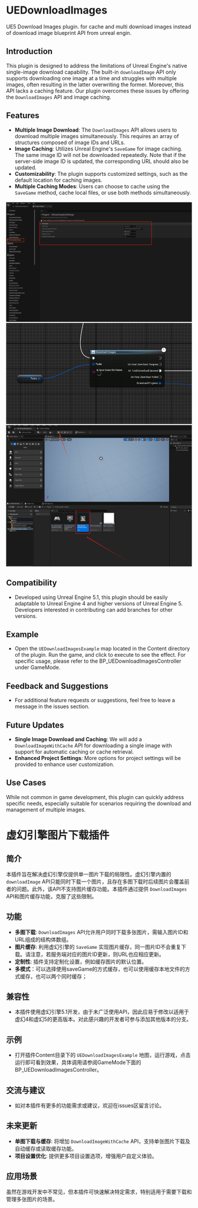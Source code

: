 # UEDownloadImages
UE5 Download Images plugin. for cache and multi download images instead of download image blueprint API from unreal engin.



## Introduction
This plugin is designed to address the limitations of Unreal Engine's native single-image download capability. The built-in `downloadImage` API only supports downloading one image at a time and struggles with multiple images, often resulting in the latter overwriting the former. Moreover, this API lacks a caching feature. Our plugin overcomes these issues by offering the `DownloadImages` API and image caching.

## Features
- **Multiple Image Download**: The `DownloadImages` API allows users to download multiple images simultaneously. This requires an array of structures composed of image IDs and URLs.
- **Image Caching**: Utilizes Unreal Engine's `SaveGame` for image caching. The same image ID will not be downloaded repeatedly. Note that if the server-side image ID is updated, the corresponding URL should also be updated.
- **Customizability**: The plugin supports customized settings, such as the default location for caching images.
- **Multiple Caching Modes**: Users can choose to cache using the `SaveGame` method, cache local files, or use both methods simultaneously.

![ProjectSettings](Resources/Settings.png)
![DownloadImages](Resources/Node.png)
![Demo](Resources/Demo.png)

## Compatibility
- Developed using Unreal Engine 5.1, this plugin should be easily adaptable to Unreal Engine 4 and higher versions of Unreal Engine 5. Developers interested in contributing can add branches for other versions.

## Example
- Open the `UEDownloadImagesExample` map located in the Content directory of the plugin. Run the game, and click to execute to see the effect. For specific usage, please refer to the BP_UEDownloadImagesController under GameMode.

## Feedback and Suggestions
- For additional feature requests or suggestions, feel free to leave a message in the issues section.

## Future Updates
- **Single Image Download and Caching**: We will add a `DownloadImageWithCache` API for downloading a single image with support for automatic caching or cache retrieval.
- **Enhanced Project Settings**: More options for project settings will be provided to enhance user customization.

## Use Cases
While not common in game development, this plugin can quickly address specific needs, especially suitable for scenarios requiring the download and management of multiple images.

# 虚幻引擎图片下载插件

## 简介
本插件旨在解决虚幻引擎仅提供单一图片下载的局限性。虚幻引擎内置的 `downloadImage` API只能同时下载一个图片，且存在多图下载时后续图片会覆盖前者的问题。此外，该API不支持图片缓存功能。本插件通过提供 `DownloadImages` API和图片缓存功能，克服了这些限制。

## 功能
- **多图下载**: `DownloadImages` API允许用户同时下载多张图片，需输入图片ID和URL组成的结构体数组。
- **图片缓存**: 利用虚幻引擎的 `SaveGame` 实现图片缓存，同一图片ID不会重复下载。请注意，若服务端对应的图片ID更新，则URL也应相应更新。
- **定制性**: 插件支持定制化设置，例如缓存图片的默认位置。
- **多模式**：可以选择使用saveGame的方式缓存，也可以使用缓存本地文件的方式缓存，也可以两个同时缓存；

## 兼容性
- 本插件使用虚幻引擎5.1开发，由于未广泛使用API，因此应易于修改以适用于虚幻4和虚幻5的更高版本。对此感兴趣的开发者可参与添加其他版本的分支。

## 示例
- 打开插件Content目录下的 `UEDownloadImagesExample` 地图，运行游戏，点击运行即可看到效果，具体调用请参阅GameMode下面的BP_UEDownloadImagesController。


## 交流与建议
- 如对本插件有更多的功能需求或建议，欢迎在issues区留言讨论。

## 未来更新
- **单图下载与缓存**: 将增加 `DownloadImageWithCache` API，支持单张图片下载及自动缓存或读取缓存功能。
- **项目设置优化**: 提供更多项目设置选项，增强用户自定义体验。

## 应用场景
虽然在游戏开发中不常见，但本插件可快速解决特定需求，特别适用于需要下载和管理多张图片的场景。





